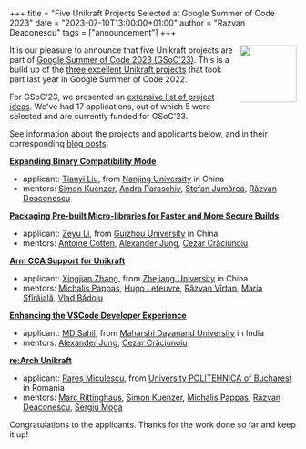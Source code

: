 +++
title = "Five Unikraft Projects Selected at Google Summer of Code 2023"
date = "2023-07-10T13:00:00+01:00"
author = "Razvan Deaconescu"
tags = ["announcement"]
+++

<img width="100px" src="https://summerofcode.withgoogle.com/assets/media/gsoc-2023-badge.svg" align="right" />

It is our pleasure to announce that five Unikraft projects are part of [Google Summer of Code 2023 (GSoC'23)](https://summerofcode.withgoogle.com/).
This is a build up of the [three excellent Unikraft projects](/blog/2022-05-21-unikraft-gsoc-org/) that took part last year in Google Summer of Code 2022.

For GSoC'23, we presented an [extensive list of project ideas](https://github.com/unikraft/gsoc/blob/staging/gsoc-2023/ideas.md).
We've had 17 applications, out of which 5 were selected and are currently funded for GSoC'23.

See information about the projects and applicants below, and in their corresponding [blog posts](/blog).

[**Expanding Binary Compatibility Mode**](/blog/2023-06-23-unikraft-gsoc-app-compat-1/)

* applicant: [Tianyi Liu](https://github.com/i-Pear), from [Nanjing University](https://www.nju.edu.cn/en/) in China
* mentors: [Simon Kuenzer](https://github.com/skuenzer), [Andra Paraschiv](https://github.com/andraprs), [Ștefan Jumărea](https://github.com/StefanJum), [Răzvan Deaconescu](https://github.com/razvand)

[**Packaging Pre-built Micro-libraries for Faster and More Secure Builds**](/blog/2023-06-23-unikraft-gsoc-packaging-libs-1/)

* applicant: [Zeyu Li](https://github.com/zyllee), from [Guizhou University](https://www.gzu.edu.cn/en/) in China
* mentors: [Antoine Cotten](https://github.com/antoineco), [Alexander Jung](https://github.com/nderjung), [Cezar Crăciunoiu](https://github.com/craciunoiuc)

[**Arm CCA Support for Unikraft**](/blog/2023-06-23-unikraft-gsoc-arm-cca-1/)

* applicant: [Xingjian Zhang](https://github.com/zhxj9823), from [Zhejiang University](https://www.zju.edu.cn/english/) in China
* mentors: [Michalis Pappas](https://github.com/michpappas), [Hugo Lefeuvre](https://github.com/hlef), [Răzvan Vîrtan](https://github.com/razvanvirtan), [Maria Sfîrăială](https://github.com/mariasfiraiala), [Vlad Bădoiu](https://github.com/vladandrew)

[**Enhancing the VSCode Developer Experience**](/blog/2023-06-23-unikraft-gsoc-enhancing-vscode-developer-experience/)

* applicant: [MD Sahil](https://github.com/MdSahil-oss), from [Maharshi Dayanand University](https://mdu.ac.in/) in India
* mentors: [Alexander Jung](https://github.com/nderjung), [Cezar Crăciunoiu](https://github.com/craciunoiuc)

[**re:Arch Unikraft**](/blog/2023-06-22-unikraft-gsoc-plat-rearch/)

* applicant: [Rareș Miculescu](https://github.com/rares-miculescu), from [University POLITEHNICA of Bucharest](https://upb.ro/en/) in Romania
* mentors: [Marc Rittinghaus](https://github.com/marcrittinghaus), [Simon Kuenzer](https://github.com/skuenzer), [Michalis Pappas](https://github.com/michpappas), [Răzvan Deaconescu](https://github.com/razvand), [Sergiu Moga](https://github.com/mogasergiu)

Congratulations to the applicants.
Thanks for the work done so far and keep it up!
